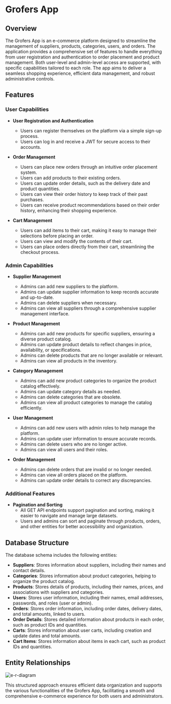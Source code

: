 # Grofers App

## Overview
The Grofers App is an e-commerce platform designed to streamline the management of suppliers, products, categories, users, and orders. The application provides a comprehensive set of features to handle everything from user registration and authentication to order placement and product management. Both user-level and admin-level access are supported, with specific capabilities tailored to each role. The app aims to deliver a seamless shopping experience, efficient data management, and robust administrative controls.

## Features

### User Capabilities
- **User Registration and Authentication**
  - Users can register themselves on the platform via a simple sign-up process.
  - Users can log in and receive a JWT for secure access to their accounts.

- **Order Management**
  - Users can place new orders through an intuitive order placement system.
  - Users can add products to their existing orders.
  - Users can update order details, such as the delivery date and product quantities.
  - Users can view their order history to keep track of their past purchases.
  - Users can receive product recommendations based on their order history, enhancing their shopping experience.

- **Cart Management**
  - Users can add items to their cart, making it easy to manage their selections before placing an order.
  - Users can view and modify the contents of their cart.
  - Users can place orders directly from their cart, streamlining the checkout process.

### Admin Capabilities
- **Supplier Management**
  - Admins can add new suppliers to the platform.
  - Admins can update supplier information to keep records accurate and up-to-date.
  - Admins can delete suppliers when necessary.
  - Admins can view all suppliers through a comprehensive supplier management interface.

- **Product Management**
  - Admins can add new products for specific suppliers, ensuring a diverse product catalog.
  - Admins can update product details to reflect changes in price, availability, or specifications.
  - Admins can delete products that are no longer available or relevant.
  - Admins can view all products in the inventory.

- **Category Management**
  - Admins can add new product categories to organize the product catalog effectively.
  - Admins can update category details as needed.
  - Admins can delete categories that are obsolete.
  - Admins can view all product categories to manage the catalog efficiently.

- **User Management**
  - Admins can add new users with admin roles to help manage the platform.
  - Admins can update user information to ensure accurate records.
  - Admins can delete users who are no longer active.
  - Admins can view all users and their roles.

- **Order Management**
  - Admins can delete orders that are invalid or no longer needed.
  - Admins can view all orders placed on the platform.
  - Admins can update order details to correct any discrepancies.

### Additional Features
- **Pagination and Sorting**
  - All GET API endpoints support pagination and sorting, making it easier to navigate and manage large datasets.
  - Users and admins can sort and paginate through products, orders, and other entities for better accessibility and organization.

## Database Structure
The database schema includes the following entities:
- **Suppliers**: Stores information about suppliers, including their names and contact details.
- **Categories**: Stores information about product categories, helping to organize the product catalog.
- **Products**: Stores details of products, including their names, prices, and associations with suppliers and categories.
- **Users**: Stores user information, including their names, email addresses, passwords, and roles (user or admin).
- **Orders**: Stores order information, including order dates, delivery dates, and total amounts, linked to users.
- **Order Details**: Stores detailed information about products in each order, such as product IDs and quantities.
- **Carts**: Stores information about user carts, including creation and update dates and total amounts.
- **Cart Items**: Stores information about items in each cart, such as product IDs and quantities.

## Entity Relationships
![e-r-diagram](https://github.com/ramrajpatil/Grofers/assets/170900166/b463162a-a255-452f-bd57-8878ad1356fc)


This structured approach ensures efficient data organization and supports the various functionalities of the Grofers App, facilitating a smooth and comprehensive e-commerce experience for both users and administrators.


